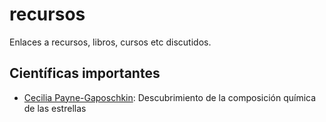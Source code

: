 # recursos
Enlaces a recursos, libros, cursos etc discutidos.



## Científicas importantes
- [Cecilia Payne-Gaposchkin](http://astrojem.com/mujeres/ceciliapayne.html): Descubrimiento de la composición química de las estrellas
